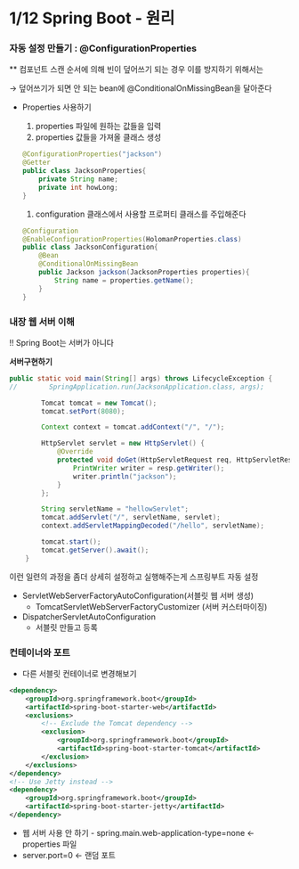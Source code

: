 # 1/12 Spring Boot - 원리

### 자동 설정 만들기 : @ConfigurationProperties

** 컴포넌트 스캔 순서에 의해 빈이 덮어쓰기 되는 경우 이를 방지하기 위해서는

→ 덮어쓰기가 되면 안 되는 bean에 @ConditionalOnMissingBean을 달아준다

- Properties 사용하기
    1. properties 파일에 원하는 값들을 입력
    2. properties 값들을 가져올 클래스 생성
    
    ```java
    @ConfigurationProperties("jackson")
    @Getter
    public class JacksonProperties{
    	private String name;
    	private int howLong;
    }
    ```
    
    1. configuration 클래스에서 사용할 프로퍼티 클래스를 주입해준다
    
    ```java
    @Configuration
    @EnableConfigurationProperties(HolomanProperties.class)
    public class JacksonConfiguration{
    	@Bean
    	@ConditionalOnMissingBean
    	public Jackson jackson(JacksonProperties properties){
    		String name = properties.getName();
    	}
    }
    ```
    

### 내장 웹 서버 이해

!! Spring Boot는 서버가 아니다

**서버구현하기**

```java
public static void main(String[] args) throws LifecycleException {
//        SpringApplication.run(JacksonApplication.class, args);

        Tomcat tomcat = new Tomcat();
        tomcat.setPort(8080);

        Context context = tomcat.addContext("/", "/");

        HttpServlet servlet = new HttpServlet() {
            @Override
            protected void doGet(HttpServletRequest req, HttpServletResponse resp) throws ServletException, IOException {
                PrintWriter writer = resp.getWriter();
                writer.println("jackson");
            }
        };

        String servletName = "hellowServlet";
        tomcat.addServlet("/", servletName, servlet);
        context.addServletMappingDecoded("/hello", servletName);

        tomcat.start();
        tomcat.getServer().await();
    }
```

이런 일련의 과정을 좀더 상세히 설정하고 실행해주는게 스프링부트 자동 설정

- ServletWebServerFactoryAutoConfiguration(서블릿 웹 서버 생성)
    - TomcatServletWebServerFactoryCustomizer (서버 커스터마이징)
- DispatcherServletAutoConfiguration
    - 서블릿 만들고 등록

### 컨테이너와 포트

- 다른 서블릿 컨테이너로 변경해보기

```xml
<dependency>
	<groupId>org.springframework.boot</groupId>
	<artifactId>spring-boot-starter-web</artifactId>
	<exclusions>
		<!-- Exclude the Tomcat dependency -->
		<exclusion>
			<groupId>org.springframework.boot</groupId>
			<artifactId>spring-boot-starter-tomcat</artifactId>
		</exclusion>
	</exclusions>
</dependency>
<!-- Use Jetty instead -->
<dependency>
	<groupId>org.springframework.boot</groupId>
	<artifactId>spring-boot-starter-jetty</artifactId>
</dependency>
```

- 웹 서버 사용 안 하기 - spring.main.web-application-type=none ← properties 파일
- server.port=0 ← 랜덤 포트